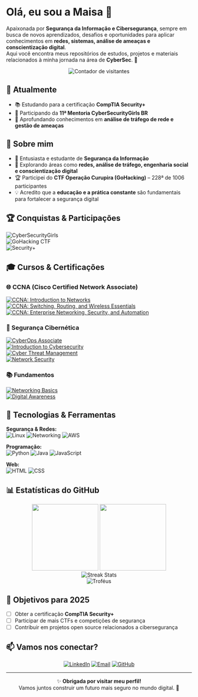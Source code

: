 # Olá, eu sou a Maisa 👋

Apaixonada por **Segurança da Informação e Cibersegurança**, sempre em busca de novos aprendizados, desafios e oportunidades para aplicar conhecimentos em **redes, sistemas, análise de ameaças e conscientização digital**.  
Aqui você encontra meus repositórios de estudos, projetos e materiais relacionados à minha jornada na área de **CyberSec**. 🔐

<div align="center">
  <img src="https://komarev.com/ghpvc/?username=maisareis&color=blueviolet&style=flat-square&label=Visitantes" alt="Contador de visitantes"/>
</div>

## 🔭 Atualmente

- 📚 Estudando para a certificação **CompTIA Security+**
- 💜 Participando da **11ª Mentoria CyberSecurityGirls BR**
- 🔐 Aprofundando conhecimentos em **análise de tráfego de rede e gestão de ameaças**

## 📕 Sobre mim

- 🔐 Entusiasta e estudante de **Segurança da Informação**  
- 🎯 Explorando áreas como **redes, análise de tráfego, engenharia social e conscientização digital**  
- 🏆 Participei do **CTF Operação Curupira (GoHacking)** – 228ª de 1006 participantes  
- 💡 Acredito que a **educação e a prática constante** são fundamentais para fortalecer a segurança digital

## 🏆 Conquistas & Participações

![CyberSecurityGirls](https://img.shields.io/badge/CyberSecurityGirls-11%C2%AA%20Mentoria%202025-purple?logo=hackaday&logoColor=white)  
![GoHacking CTF](https://img.shields.io/badge/GoHacking-CTF%20Opera%C3%A7%C3%A3o%20Curupira%20%7C%20228%C2%AA%20de%201006-red?logo=target&logoColor=white)  
![Security+](https://img.shields.io/badge/CompTIA-Security%2B%20(Em%20prepara%C3%A7%C3%A3o)-orange?logo=comptia&logoColor=white)

## 🎓 Cursos & Certificações

### 🌐 CCNA (Cisco Certified Network Associate)
[![CCNA: Introduction to Networks](https://img.shields.io/badge/CCNA-Introduction%20to%20Networks-blue?logo=cisco&logoColor=white)](https://www.credly.com/badges/dcba2f7e-dfdc-43ed-8415-b7f7dfe62f33/public_url)  
[![CCNA: Switching, Routing, and Wireless Essentials](https://img.shields.io/badge/CCNA-Switching%20Routing%20Wireless%20Essentials-blue?logo=cisco&logoColor=white)](https://www.credly.com/badges/72aac080-07be-46be-800d-2adfe2810703/public_url)  
[![CCNA: Enterprise Networking, Security, and Automation](https://img.shields.io/badge/CCNA-Enterprise%20Networking%2C%20Security%20and%20Automation-blue?logo=cisco&logoColor=white)](https://www.credly.com/badges/7f42e6e8-02a3-40d9-94a3-707f39465c8d/public_url)

### 🔐 Segurança Cibernética
[![CyberOps Associate](https://img.shields.io/badge/CyberOps-Associate-blue?logo=cisco&logoColor=white)](https://www.credly.com/badges/55f0f9d3-8340-48b5-b381-f8049c996a4d/public_url)  
[![Introduction to Cybersecurity](https://img.shields.io/badge/Introduction%20to-Cybersecurity-green?logo=cisco&logoColor=white)](https://www.credly.com/badges/72caf674-82b6-4e38-840b-0fa2dd78e6dc/public_url)  
[![Cyber Threat Management](https://img.shields.io/badge/Cyber%20Threat-Management-green?logo=cisco&logoColor=white)](https://www.credly.com/badges/64d5f4df-51ef-464d-b413-ce84f36f4862/public_url)  
[![Network Security](https://img.shields.io/badge/Network-Security-blue?logo=cisco&logoColor=white)](https://www.credly.com/badges/19149abe-d67c-4c23-be8e-2d5e9d2b251f/public_url)

### 📚 Fundamentos
[![Networking Basics](https://img.shields.io/badge/Networking-Basics-blue?logo=cisco&logoColor=white)](https://www.credly.com/badges/edf787e6-0187-4080-a388-698bee0b8725/public_url)  
[![Digital Awareness](https://img.shields.io/badge/Digital-Awareness-purple?logo=cisco&logoColor=white)](https://www.credly.com/badges/8c12f0a6-3433-4482-96a1-cade43cf439c/public_url)

## 🚀 Tecnologias & Ferramentas

**Segurança & Redes:**  
![Linux](https://img.shields.io/badge/Linux-gray?logo=linux&logoColor=white)
![Networking](https://img.shields.io/badge/Networking-blueviolet?logo=cisco&logoColor=white)
![AWS](https://img.shields.io/badge/Amazon%20AWS-orange?logo=amazon-aws&logoColor=white)

**Programação:**  
![Python](https://img.shields.io/badge/Python-blue?logo=python&logoColor=yellow)
![Java](https://img.shields.io/badge/Java-orange?logo=java&logoColor=white)
![JavaScript](https://img.shields.io/badge/JavaScript-black?logo=javascript&logoColor=yellow)

**Web:**  
![HTML](https://img.shields.io/badge/HTML-red?logo=html5&logoColor=white)
![CSS](https://img.shields.io/badge/CSS-blue?logo=css3&logoColor=white)

## 📊 Estatísticas do GitHub

<div align="center">
  <img height="180em" src="https://github-readme-stats.vercel.app/api?username=maisareis&show_icons=true&theme=dracula&include_all_commits=true&count_private=true"/>
  <img height="180em" src="https://github-readme-stats.vercel.app/api/top-langs/?username=maisareis&layout=compact&langs_count=8&theme=dracula"/>
</div>

<div align="center">
  <img src="https://github-readme-streak-stats.herokuapp.com/?user=maisareis&theme=dracula" alt="Streak Stats"/>
</div>

<div align="center">
  <img src="https://github-profile-trophy.vercel.app/?username=maisareis&theme=dracula&no-frame=true&row=1&column=6" alt="Troféus"/>
</div>

## 🎯 Objetivos para 2025

- [ ] Obter a certificação **CompTIA Security+**
- [ ] Participar de mais CTFs e competições de segurança
- [ ] Contribuir em projetos open source relacionados a cibersegurança

## 📫 Vamos nos conectar?

<div align="center">
  
[![LinkedIn](https://img.shields.io/badge/LinkedIn-Maisa_Reis-0077B5?style=for-the-badge&logo=linkedin&logoColor=white)](https://www.linkedin.com/in/maisareisaraujo)
[![Email](https://img.shields.io/badge/Email-Enviar_mensagem-D14836?style=for-the-badge&logo=gmail&logoColor=white)](mailto:maisareisaraujo@hotmail.com)
[![GitHub](https://img.shields.io/badge/GitHub-Seguir-181717?style=for-the-badge&logo=github&logoColor=white)](https://github.com/maisareis)

</div>

---

<div align="center">
  
✨ **Obrigada por visitar meu perfil!**  
Vamos juntos construir um futuro mais seguro no mundo digital. 🔐

</div>
